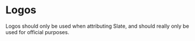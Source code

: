 # Logos
Logos should only be used when attributing Slate, and should really only be used for official purposes.
